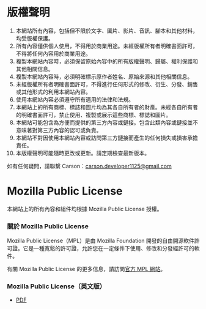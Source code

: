# 版權聲明

1. 本網站所有內容，包括但不限於文字、圖片、影片、音訊、腳本和其他材料，均受版權保護。
2. 所有內容僅供個人使用，不得用於商業用途。未經版權所有者明確書面許可，不得將任何內容用於商業用途。
3. 複製本網站內容時，必須保留原始內容中的所有版權聲明、歸屬、權利保護和其他相關信息。
4. 複製本網站內容時，必須明確標示原作者姓名、原始來源和其他相關信息。
5. 未經版權所有者明確書面許可，不得進行任何形式的修改、衍生、分發、銷售或其他形式的利用本網站內容。
6. 使用本網站內容必須遵守所有適用的法律和法規。
7. 本網站上的所有商標、標誌和圖片均為其各自所有者的財產。未經各自所有者的明確書面許可，禁止使用、複製或展示這些商標、標誌和圖片。
8. 本網站可能包含為方便而提供的第三方內容或鏈接。包含此類內容或鏈接並不意味著對第三方內容的認可或負責。
9. 本網站不對因使用本網站內容或訪問第三方鏈接而產生的任何損失或損害承擔責任。
10. 本版權聲明可能隨時更改或更新。請定期檢查最新版本。

如有任何疑問，請聯繫 Carson：<carson.developer1125@gmail.com>

# Mozilla Public License

本網站上的所有內容和組件均根據 Mozilla Public License 授權。

### 關於 Mozilla Public License

Mozilla Public License（MPL）是由 Mozilla Foundation 開發的自由開源軟件許可證。它是一種寬鬆的許可證，允許您在一定條件下使用、修改和分發經許可的軟件。

有關 Mozilla Public License 的更多信息，請訪問[官方 MPL 網站](https://www.mozilla.org/MPL/)。

### Mozilla Public License（英文版）

- [PDF](https://github.com/Carson-We/Documentation/blob/main/Website/carson1125/Docs/Mozilla%20Public%20License.pdf)
